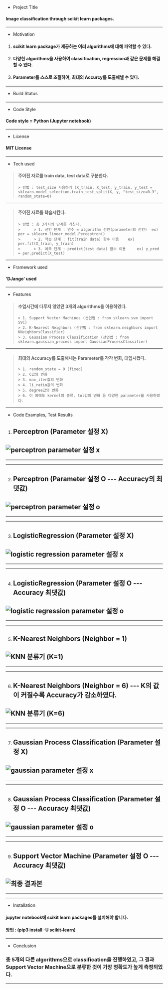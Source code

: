 * Project Title
#### Image classification through scikit learn packages.
-------
* Motivation
1. #### scikit learn package가 제공하는 여러 algorithms에 대해 파악할 수 있다.
2. #### 다양한 algorithms을 사용하여 classification, regression과 같은 문제를 해결할 수 있다.
3. #### Parameter를 스스로 조절하여, 최대의 Accurcy를 도출해낼 수 있다.
--------
* Build Status
####
--------
* Code Style
#### Code style = Python (Jupyter notebook)
--------
* License
#### MIT License
--------
* Tech used
> #### 주어진 자료를 train data, test data로 구분한다.
>     > 방법 : test_size 사용하기 (X_train, X_test, y_train, y_test = sklearn.model_selection.train_test_split(X, y, "test_size=0.3", random_state=0)
--------
> #### 주어진 자료를 학습시킨다.
>     > 방법 : 총 3가지의 단계를 거친다.
>     >      > 1. 선언 단계 : 변수 = algorithm 선언(parameter의 선언)  ex) per = sklearn.linear_model.Perceptron()
>     >      > 2. 학습 단계 : fit(train data) 함수 이용    ex)  per.fit(X_train, y_train)
>     >      > 3. 예측 단계 : predict(test data) 함수 이용     ex) y_pred = per.predict(X_test)
--------
* Framework used
#### 'DJango' used
--------
* Features
> #### 수업시간에 다루지 않았던 3개의 algorithms을 이용하였다.
>     > 1. Support Vector Machines (선언법 : from sklearn.svm import SVC)
>     > 2. K-Nearest Neighbors (선언법 : from sklearn.neighbors import KNeighborsClassifier)
>     > 3. Gaussian Process Classification (선언법 : from sklearn.gaussian_process import GaussianProcessClassifier)
--------
> #### 최대의 Accuracy를 도출해내는 Parameter를 각각 변화, 대입시켰다.
>     > 1. random_state = 0 (fixed)
>     > 2. C값의 변화
>     > 3. max_iter값의 변화
>     > 4. li_ratio값의 변화
>     > 5. degree값의 변화
>     > 6. 이 외에도 kernel의 종류, tol값의 변화 등 다양한 parameter를 사용하였다.
--------
* Code Examples, Test Results
1. ## Perceptron (Parameter 설정 X)
![perceptron parameter 설정 x](https://user-images.githubusercontent.com/92518995/146891023-316ca279-d9af-49a2-bad5-bb9619eaf446.PNG)
--------
--------
--------
2. ## Perceptron (Parameter 설정 O --- Accuracy의 최댓값)
![perceptron parameter 설정 o](https://user-images.githubusercontent.com/92518995/146891360-2545febc-fe16-47fb-97b4-131af0893efe.PNG)
--------
--------
--------
3. ## LogisticRegression (Parameter 설정 X)
![logistic regression parameter 설정 x](https://user-images.githubusercontent.com/92518995/146891746-ca87cd23-ac59-4cac-aa70-021853010be4.PNG)
--------
--------
--------
4. ## LogisticRegression (Parameter 설정 O --- Accuracy 최댓값)
![logistic regression parameter 설정 o](https://user-images.githubusercontent.com/92518995/146891787-afb232c3-4fb4-41d5-a53c-6877728da535.PNG)
--------
--------
--------
5. ## K-Nearest Neighbors (Neighbor = 1)
![KNN 분류기 (K=1)](https://user-images.githubusercontent.com/92518995/146892001-43f8c65d-c9c0-4ee7-aef4-8b580090e560.PNG)
--------
--------
--------
6. ## K-Nearest Neighbors (Neighbor = 6) --- K의 값이 커질수록 Accuracy가 감소하였다.
![KNN 분류기 (K=6)](https://user-images.githubusercontent.com/92518995/146892605-044efb5f-ec75-49fd-a996-bafd71c6703c.PNG)
--------
--------
--------
7. ## Gaussian Process Classification (Parameter 설정 X)
![gaussian parameter 설정 x](https://user-images.githubusercontent.com/92518995/146892977-6e78d606-016f-4e3e-94dc-ce1ba2bda368.PNG)
--------
--------
--------
8. ## Gaussian Process Classification (Parameter 설정 O --- Accuracy 최댓값)
![gaussian parameter 설정 o](https://user-images.githubusercontent.com/92518995/146893017-7979c3f5-64b5-4509-9afe-cb532e49f4a9.PNG)
--------
--------
--------
9. ## Support Vector Machine (Parameter 설정 O --- Accuracy 최댓값)
![최종 결과본](https://user-images.githubusercontent.com/92518995/146893282-a7c38c4c-14e9-4772-aafd-7d6e979b5de8.PNG)
--------
--------
--------
* Installation
#### jupyter notebook에 scikit learn packages를 설치해야 합니다.
#### 방법 : (pip3 install -U scikit-learn)
--------
* Conclusion
### 총 5개의 다른 algorithms으로 classification을 진행하였고, 그 결과 Support Vector Machine으로 분류한 것이 가장 정확도가 높게 측정되었다.
---------
